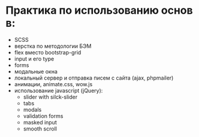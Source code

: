 # Практика по использованию основ в:
  - SCSS
  - верстка по методологии БЭМ
  - flex вместо bootstrap-grid
  - input и его type
  - forms
  - модальные окна
  - локальный сервер и отправка писем с сайта (ajax, phpmailer)
  - анимации, animate.css, wow.js
  - использование javascript (jQuery):
    - slider with silck-slider
    - tabs
    - modals
    - validation forms
    - masked input
    - smooth scroll